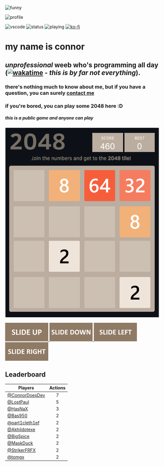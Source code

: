 ![funny](https://user-images.githubusercontent.com/103423681/162727343-39ba4a0c-26fa-4682-9d02-7e158e3f4f85.gif)

![profile](https://discord.c99.nl/widget/theme-3/744603004493365330.png)

![vscode](https://dev.discordprofiles.me/badge/vscode/744603004493365330)
![status](https://dev.discordprofiles.me/badge/status/744603004493365330?simple=true)
![playing](https://dev.discordprofiles.me/badge/playing/744603004493365330)
[![ko-fi](https://ko-fi.com/img/githubbutton_sm.svg)](https://ko-fi.com/M4M8FUNL6)

# my name is connor
## *unprofessional* weeb who's programming all day ([![wakatime](https://wakatime.com/badge/user/b2333aba-310c-4dc1-b38d-616928f60374.svg)](https://wakatime.com/@b2333aba-310c-4dc1-b38d-616928f60374) - _this is by far not everything_). 
### there's nothing much to know about me, but if you have a question, you can surely [contact me](mailto:connor@cstudios.gay)

### if you're bored, you can play some 2048 here :D

##### this is a public game and anyone can play

<!-- 2048GameBoard -->
<img src="https://github.com/ConnorDoesDev/ConnorDoesDev/blob/main/Data/gameboard.png" width="500"/>
<!-- 2048GameBoard -->

<!-- 2048GameActions -->
<a href="https://github.com/ConnorDoesDev/ConnorDoesDev/issues/new?title=2048|slideUp&body=Just+push+'Submit+new+issue'.+You+don't+need+to+do+anything+else."> <img src="Assets/slideUp.png"/> </a> <a href="https://github.com/ConnorDoesDev/ConnorDoesDev/issues/new?title=2048|slideDown&body=Just+push+'Submit+new+issue'.+You+don't+need+to+do+anything+else."> <img src="Assets/slideDown.png"/> </a> <a href="https://github.com/ConnorDoesDev/ConnorDoesDev/issues/new?title=2048|slideLeft&body=Just+push+'Submit+new+issue'.+You+don't+need+to+do+anything+else."> <img src="Assets/slideLeft.png"/> </a> <a href="https://github.com/ConnorDoesDev/ConnorDoesDev/issues/new?title=2048|slideRight&body=Just+push+'Submit+new+issue'.+You+don't+need+to+do+anything+else."> <img src="Assets/slideRight.png"/> </a>
<!-- 2048GameActions -->

## Leaderboard

<!-- 2048Ranking -->
| Players | Actions |
|---------------|:---------:|
| [@ConnorDoesDev](https://github.com/ConnorDoesDev) | 7 |
| [@LostPaul](https://github.com/LostPaul) | 5 |
| [@HasNaX](https://github.com/HasNaX) | 3 |
| [@Bas950](https://github.com/Bas950) | 2 |
| [@part1cleth1ef](https://github.com/part1cleth1ef) | 2 |
| [@Akhildotexe](https://github.com/Akhildotexe) | 2 |
| [@BigSpice](https://github.com/BigSpice) | 2 |
| [@MaskDuck](https://github.com/MaskDuck) | 2 |
| [@StrikerFRFX](https://github.com/StrikerFRFX) | 2 |
| [@tomgx](https://github.com/tomgx) | 2 |
<!-- 2048Ranking -->

